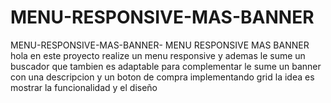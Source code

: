 # MENU-RESPONSIVE-MAS-BANNER
MENU-RESPONSIVE-MAS-BANNER-
MENU RESPONSIVE MAS BANNER hola en este proyecto realize un menu responsive y ademas le sume un buscador que tambien es adaptable
para complementar le sume un banner con una descripcion y un boton de compra implementando grid la idea es mostrar la funcionalidad y el diseño
